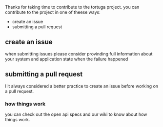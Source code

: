 Thanks for taking time to contribute to the tortuga project. 
you can contribute to the project in one of theese ways:
- create an issue
- submitting a pull request

## create an issue
when submitting issues please consider provinding full information about your system and application state when the failure happened

## submitting a pull request
I it always considered a better practice to create an issue before working on a pull request.
### how things work
you can check out the open api specs and our wiki to know about how things work.

